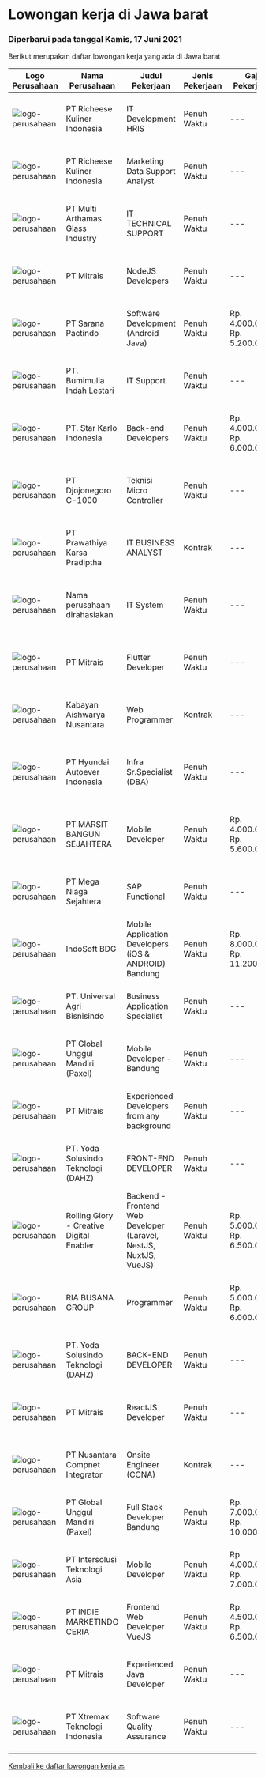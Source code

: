 
  # Lowongan kerja di Jawa barat

  ### Diperbarui pada tanggal Kamis, 17 Juni 2021

  Berikut merupakan daftar lowongan kerja yang ada di Jawa barat

  |Logo Perusahaan | Nama Perusahaan | Judul Pekerjaan | Jenis Pekerjaan | Gaji Pekerjaan | Lokasi | Deskripsi | Tanggal diunggah | Pranala |
  | -------------- | --------------- | --------------- | --------- | --------- | -------------- | ------- | ----------- | ----------- |
  |![logo-perusahaan](https://image-service-cdn.seek.com.au/10619a0613d891b7099745c7984e0ec908cf9aed/ee4dce1061f3f616224767ad58cb2fc751b8d2dc)|PT Richeese Kuliner Indonesia|IT Development HRIS|Penuh Waktu|---|Bandung|Usia maksimal 35 Tahun. Pendidikan minimal D3 Manajemen Informasi / Teknik Informatika / Teknik Komputer / Ilmu Komputer. Memiliki Pengalaman Min 1...|Rabu, 16 Juni 2021|https://www.jobstreet.co.id/id/job/it-development-hris-3558572?token=0~b9737082-09e0-4ea0-8c84-d1d6657546c1&sectionRank=1&jobId=jobstreet-id-job-3558572|
|![logo-perusahaan](https://image-service-cdn.seek.com.au/10619a0613d891b7099745c7984e0ec908cf9aed/ee4dce1061f3f616224767ad58cb2fc751b8d2dc)|PT Richeese Kuliner Indonesia|Marketing Data Support Analyst|Penuh Waktu|---|Bandung|Job Description: Doing data Selection &amp; Preparation and Data Analysis using different data Coordination with data providers Collect and ensure the...|Kamis, 17 Juni 2021|https://www.jobstreet.co.id/id/job/marketing-data-support-analyst-3558610?token=0~b9737082-09e0-4ea0-8c84-d1d6657546c1&sectionRank=2&jobId=jobstreet-id-job-3558610|
|![logo-perusahaan](https://image-service-cdn.seek.com.au/8b04d257e26d55bb20a4cc562e75d4b9fe4b3545/ee4dce1061f3f616224767ad58cb2fc751b8d2dc)|PT Multi Arthamas Glass Industry|IT TECHNICAL SUPPORT|Penuh Waktu|---|Bekasi|KUALIFIKASI:1. Pendidikan min. D3/S1 Teknik Informatika/Sistem Informasi2. Berpengalaman minimal 1 tahun pada bidang yang sama3. Menguasai instalasi...|Rabu, 16 Juni 2021|https://www.jobstreet.co.id/id/job/it-technical-support-3558444?token=0~b9737082-09e0-4ea0-8c84-d1d6657546c1&sectionRank=3&jobId=jobstreet-id-job-3558444|
|![logo-perusahaan](https://image-service-cdn.seek.com.au/969b0c47f133a1e0155056a5d964c63953dd6304/ee4dce1061f3f616224767ad58cb2fc751b8d2dc)|PT Mitrais|NodeJS Developers|Penuh Waktu|---|Bali|Build your Career with Mitrais! We're urgently looking for experienced NodeJS Developers to be part of our team for an immediate start.Our client is a...|Rabu, 16 Juni 2021|https://www.jobstreet.co.id/id/job/nodejs-developers-3557891?token=0~b9737082-09e0-4ea0-8c84-d1d6657546c1&sectionRank=4&jobId=jobstreet-id-job-3557891|
|![logo-perusahaan](https://image-service-cdn.seek.com.au/98982338245954acade7338ecccff8adaf4bc449/ee4dce1061f3f616224767ad58cb2fc751b8d2dc)|PT Sarana Pactindo|Software Development (Android Java)|Penuh Waktu|Rp. 4.000.000-Rp. 5.200.000|Bandung|Responsibilities : Defines site objecttives by analyzing user requirements; envisioning system features and functionality Designs and develops user...|Rabu, 16 Juni 2021|https://www.jobstreet.co.id/id/job/software-development-android-java-3549355?token=0~b9737082-09e0-4ea0-8c84-d1d6657546c1&sectionRank=5&jobId=jobstreet-id-job-3549355|
|![logo-perusahaan](https://image-service-cdn.seek.com.au/4e866234c521e017c094f1f9b95211cf41e7e0cb/ee4dce1061f3f616224767ad58cb2fc751b8d2dc)|PT. Bumimulia Indah Lestari|IT Support|Penuh Waktu|---|Cikarang|Tugas Utama : Memberikan support IT yang baik terhadap user Membantu masalah operasional IT Mendokumentasikan operasional IT agar mudah dianalisa...|Selasa, 15 Juni 2021|https://www.jobstreet.co.id/id/job/it-support-3556891?token=0~b9737082-09e0-4ea0-8c84-d1d6657546c1&sectionRank=6&jobId=jobstreet-id-job-3556891|
|![logo-perusahaan](https://image-service-cdn.seek.com.au/f1bc1ec47ba290cfc5a866903c6f31f548e9c641/ee4dce1061f3f616224767ad58cb2fc751b8d2dc)|PT. Star Karlo Indonesia|Back-end Developers|Penuh Waktu|Rp. 4.000.000-Rp. 6.000.000|Bandung|We are looking for an analytical, results-driven Back-end Developer who will work with team members to troubleshoot and improve current back-end...|Selasa, 15 Juni 2021|https://www.jobstreet.co.id/id/job/back-end-developers-3556921?token=0~b9737082-09e0-4ea0-8c84-d1d6657546c1&sectionRank=7&jobId=jobstreet-id-job-3556921|
|![logo-perusahaan](https://image-service-cdn.seek.com.au/f8ff90413c98faca797a1d8dff0b0f77150520eb/ee4dce1061f3f616224767ad58cb2fc751b8d2dc)|PT Djojonegoro C-1000|Teknisi Micro Controller|Penuh Waktu|---|Sukabumi|Mendesain dan Membuat rangkaian Micro Controller Melakukan Pemograman Micro Controller Membuat Program Berbasis Web Melakukan Research and Development...|Selasa, 15 Juni 2021|https://www.jobstreet.co.id/id/job/teknisi-micro-controller-3556936?token=0~b9737082-09e0-4ea0-8c84-d1d6657546c1&sectionRank=8&jobId=jobstreet-id-job-3556936|
|![logo-perusahaan](https://image-service-cdn.seek.com.au/25f275779d2d36a25f086ac9b1c5b5be868683f6/ee4dce1061f3f616224767ad58cb2fc751b8d2dc)|PT Prawathiya Karsa Pradiptha|IT BUSINESS ANALYST|Kontrak|---|Jakarta Selatan|Persyaratan: D3/ S1 jurusan ilmu komputer ( Sistem Informatika, Teknik Informatika, Manajemen Informatika) Berpengalaman sebagai IT Business Analyst...|Rabu, 16 Juni 2021|https://www.jobstreet.co.id/id/job/it-business-analyst-3557477?token=0~b9737082-09e0-4ea0-8c84-d1d6657546c1&sectionRank=9&jobId=jobstreet-id-job-3557477|
|![logo-perusahaan](https://us.123rf.com/450wm/pavelstasevich/pavelstasevich1811/pavelstasevich181101027/112815900-stock-vector-no-image-available-icon-flat-vector.jpg?ver=6)|Nama perusahaan dirahasiakan|IT System|Penuh Waktu|---|Jakarta Raya|Background and Qualifications Required : S1, majoring accounting/Computerized Accounting/IT Having job experience in Accounting Software minimum 2...|Rabu, 16 Juni 2021|https://www.jobstreet.co.id/id/job/it-system-3557546?token=0~b9737082-09e0-4ea0-8c84-d1d6657546c1&sectionRank=10&jobId=jobstreet-id-job-3557546|
|![logo-perusahaan](https://image-service-cdn.seek.com.au/969b0c47f133a1e0155056a5d964c63953dd6304/ee4dce1061f3f616224767ad58cb2fc751b8d2dc)|PT Mitrais|Flutter Developer|Penuh Waktu|---|Bali|Build your Career with Mitrais !  We're looking for experienced Flutter Developer to be part of our team. What will you be doing?  Liase with...|Rabu, 16 Juni 2021|https://www.jobstreet.co.id/id/job/flutter-developer-3557895?token=0~b9737082-09e0-4ea0-8c84-d1d6657546c1&sectionRank=11&jobId=jobstreet-id-job-3557895|
|![logo-perusahaan](https://image-service-cdn.seek.com.au/421de82de9c59c72c691753a8a4bfd1b72bc1678/ee4dce1061f3f616224767ad58cb2fc751b8d2dc)|Kabayan Aishwarya Nusantara|Web Programmer|Kontrak|---|Bandung|Deskripsi Pekerjaan: Membuat atau mengembangkan aplikasi web / mobile (Full Stack Developer) Melakukan tugas sesuai requirement project manager...|Selasa, 15 Juni 2021|https://www.jobstreet.co.id/id/job/web-programmer-3556912?token=0~b9737082-09e0-4ea0-8c84-d1d6657546c1&sectionRank=12&jobId=jobstreet-id-job-3556912|
|![logo-perusahaan](https://image-service-cdn.seek.com.au/6b27c1b5e1627dbb544ef316ebb60f2e612d82bc/ee4dce1061f3f616224767ad58cb2fc751b8d2dc)|PT Hyundai Autoever Indonesia|Infra Sr.Specialist (DBA)|Penuh Waktu|---|Bekasi|Overall responsible for DB administration, install, and configure DB Perform System Maintenance, Create System Backups, Monitor System Performance...|Selasa, 15 Juni 2021|https://www.jobstreet.co.id/id/job/infra-sr-specialist-dba-3542997?token=0~b9737082-09e0-4ea0-8c84-d1d6657546c1&sectionRank=13&jobId=jobstreet-id-job-3542997|
|![logo-perusahaan](https://image-service-cdn.seek.com.au/707d5e2b46745bbe980e551c27e72a939773e725/ee4dce1061f3f616224767ad58cb2fc751b8d2dc)|PT MARSIT BANGUN SEJAHTERA|Mobile Developer|Penuh Waktu|Rp. 4.000.000-Rp. 5.600.000|Bekasi|MOBILE DEVELOPER-----------------------------------------------------KUALIFIKASI : Memiliki pengalaman minimal 1 tahun membangun aplikasi mobile...|Rabu, 16 Juni 2021|https://www.jobstreet.co.id/id/job/mobile-developer-3549464?token=0~b9737082-09e0-4ea0-8c84-d1d6657546c1&sectionRank=14&jobId=jobstreet-id-job-3549464|
|![logo-perusahaan](https://image-service-cdn.seek.com.au/8a8f8e9181c7cd596f744aa8aec595b85f641dc0/ee4dce1061f3f616224767ad58cb2fc751b8d2dc)|PT Mega Niaga Sejahtera|SAP Functional|Penuh Waktu|---|Bogor|Kualifikasi: S1 lulusan Teknik Informatika, Sistem Informatika atau Ilmu Komputer dengan IPK minimal 3.00. Memiliki pengalaman minimal 1 cycle project...|Rabu, 16 Juni 2021|https://www.jobstreet.co.id/id/job/sap-functional-3558159?token=0~b9737082-09e0-4ea0-8c84-d1d6657546c1&sectionRank=15&jobId=jobstreet-id-job-3558159|
|![logo-perusahaan](https://image-service-cdn.seek.com.au/17428c8b49b1d3c23dc8ef96eed550ffcf971e54/ee4dce1061f3f616224767ad58cb2fc751b8d2dc)|IndoSoft BDG|Mobile Application Developers (iOS & ANDROID) Bandung|Penuh Waktu|Rp. 8.000.000-Rp. 11.200.000|Bandung|Dibutuhkan 2-3 IOS react native developers untuk kantor Bandung.Requirement: Relevant degrees (S1) Minimum 3 years experiences Mobile apps programming...|Rabu, 16 Juni 2021|https://www.jobstreet.co.id/id/job/mobile-application-developers-ios-android-bandung-3543772?token=0~b9737082-09e0-4ea0-8c84-d1d6657546c1&sectionRank=16&jobId=jobstreet-id-job-3543772|
|![logo-perusahaan](https://image-service-cdn.seek.com.au/212de91c3d3a06227e7cba431af74e1b73a22bde/ee4dce1061f3f616224767ad58cb2fc751b8d2dc)|PT. Universal Agri Bisnisindo|Business Application Specialist|Penuh Waktu|---|Bekasi|Responsibilities : Involve in all stage of project: prepare test environment, support to test and support to rolling out. Onside implement company App...|Senin, 14 Juni 2021|https://www.jobstreet.co.id/id/job/business-application-specialist-3555313?token=0~b9737082-09e0-4ea0-8c84-d1d6657546c1&sectionRank=17&jobId=jobstreet-id-job-3555313|
|![logo-perusahaan](https://image-service-cdn.seek.com.au/994a9ba0c6e2c59882142c289c76b46236980b37/ee4dce1061f3f616224767ad58cb2fc751b8d2dc)|PT Global Unggul Mandiri (Paxel)|Mobile Developer - Bandung|Penuh Waktu|---|Bandung|Placement: BANDUNG  IOS Programming , Xcode, Swift or  Android Programming (Android Studio)    Familiar with Kotlin is a must  Familiar with Git is a...|Rabu, 16 Juni 2021|https://www.jobstreet.co.id/id/job/mobile-developer-bandung-3548721?token=0~b9737082-09e0-4ea0-8c84-d1d6657546c1&sectionRank=18&jobId=jobstreet-id-job-3548721|
|![logo-perusahaan](https://image-service-cdn.seek.com.au/969b0c47f133a1e0155056a5d964c63953dd6304/ee4dce1061f3f616224767ad58cb2fc751b8d2dc)|PT Mitrais|Experienced Developers from any background|Penuh Waktu|---|Bali|Build your Career with Mitrais !  We're looking for experienced Software Engineers from any background to be part of our team.  What will you...|Rabu, 16 Juni 2021|https://www.jobstreet.co.id/id/job/experienced-developers-from-any-background-3557897?token=0~b9737082-09e0-4ea0-8c84-d1d6657546c1&sectionRank=19&jobId=jobstreet-id-job-3557897|
|![logo-perusahaan](https://image-service-cdn.seek.com.au/5558f188d3611a57aed95a078b317912de0049d5/ee4dce1061f3f616224767ad58cb2fc751b8d2dc)|PT. Yoda Solusindo Teknologi (DAHZ)|FRONT-END DEVELOPER|Penuh Waktu|---|Bandung|Requirement  Candidate must possess at least SMU, Diploma, Bachelor's Degree in Computer Science/Information Technology or equivalent. At least...|Rabu, 16 Juni 2021|https://www.jobstreet.co.id/id/job/front-end-developer-3549197?token=0~b9737082-09e0-4ea0-8c84-d1d6657546c1&sectionRank=20&jobId=jobstreet-id-job-3549197|
|![logo-perusahaan](https://image-service-cdn.seek.com.au/102dca1c75fb558e6532d8df396235b956dd0e8e/ee4dce1061f3f616224767ad58cb2fc751b8d2dc)|Rolling Glory - Creative Digital Enabler|Backend - Frontend Web Developer (Laravel, NestJS, NuxtJS, VueJS)|Penuh Waktu|Rp. 5.000.000-Rp. 6.500.000|Jakarta Raya|Rolling Glory is looking for a Backend Developer or Frontend Developer role. Rolling Glory is looking for a Web Developer role, who have experience in...|Selasa, 15 Juni 2021|https://www.jobstreet.co.id/id/job/backend-frontend-web-developer-laravel-nestjs-nuxtjs-vuejs-3543353?token=0~b9737082-09e0-4ea0-8c84-d1d6657546c1&sectionRank=21&jobId=jobstreet-id-job-3543353|
|![logo-perusahaan](https://image-service-cdn.seek.com.au/790dd9107919b6b54fef5551d3ff369ab9b2e81b/ee4dce1061f3f616224767ad58cb2fc751b8d2dc)|RIA BUSANA GROUP|Programmer|Penuh Waktu|Rp. 5.000.000-Rp. 6.000.000|Cibinong|Tanggung Jawab: Menganalisis kebutuhan sistem aplikasi perusahaan. Membuat Aplikasi Desktop/Web/Android. Membuat flowchart / Business Process aplikasi...|Minggu, 13 Juni 2021|https://www.jobstreet.co.id/id/job/programmer-3547485?token=0~b9737082-09e0-4ea0-8c84-d1d6657546c1&sectionRank=22&jobId=jobstreet-id-job-3547485|
|![logo-perusahaan](https://image-service-cdn.seek.com.au/5558f188d3611a57aed95a078b317912de0049d5/ee4dce1061f3f616224767ad58cb2fc751b8d2dc)|PT. Yoda Solusindo Teknologi (DAHZ)|BACK-END DEVELOPER|Penuh Waktu|---|Bandung|Requirement  Candidate must possess at least SMU, Diploma, Bachelor's Degree in Computer Science/Information Technology or equivalent. At least...|Rabu, 16 Juni 2021|https://www.jobstreet.co.id/id/job/back-end-developer-3549209?token=0~b9737082-09e0-4ea0-8c84-d1d6657546c1&sectionRank=23&jobId=jobstreet-id-job-3549209|
|![logo-perusahaan](https://image-service-cdn.seek.com.au/969b0c47f133a1e0155056a5d964c63953dd6304/ee4dce1061f3f616224767ad58cb2fc751b8d2dc)|PT Mitrais|ReactJS Developer|Penuh Waktu|---|Bali|We're urgently looking for experienced ReactJS Developers to be part of our team for an immediate start.Our client is a consultancy focused company...|Selasa, 15 Juni 2021|https://www.jobstreet.co.id/id/job/reactjs-developer-3542719?token=0~b9737082-09e0-4ea0-8c84-d1d6657546c1&sectionRank=24&jobId=jobstreet-id-job-3542719|
|![logo-perusahaan](https://image-service-cdn.seek.com.au/faf1379cb2f8ff5c87162dc20c60c0d2f63dba1c/ee4dce1061f3f616224767ad58cb2fc751b8d2dc)|PT Nusantara Compnet Integrator|Onsite Engineer (CCNA)|Kontrak|---|Cibinong|Job Descriptions : Analyze customer needs Provide solutions and give recommendations to the customer according to their needs Preventive and...|Selasa, 15 Juni 2021|https://www.jobstreet.co.id/id/job/onsite-engineer-ccna-3542481?token=0~b9737082-09e0-4ea0-8c84-d1d6657546c1&sectionRank=25&jobId=jobstreet-id-job-3542481|
|![logo-perusahaan](https://image-service-cdn.seek.com.au/994a9ba0c6e2c59882142c289c76b46236980b37/ee4dce1061f3f616224767ad58cb2fc751b8d2dc)|PT Global Unggul Mandiri (Paxel)|Full Stack Developer Bandung|Penuh Waktu|Rp. 7.000.000-Rp. 10.000.000|Bandung|Golang  SQL and NoSQL database   Strong knowledge in algorithm and data structures  Javascript Frameworks (nodeJS, vueJS, reactJS, react-native,...|Rabu, 16 Juni 2021|https://www.jobstreet.co.id/id/job/full-stack-developer-bandung-3548709?token=0~b9737082-09e0-4ea0-8c84-d1d6657546c1&sectionRank=26&jobId=jobstreet-id-job-3548709|
|![logo-perusahaan](https://image-service-cdn.seek.com.au/f715d3e393651de2fe5a9214d72612dd30f629b2/ee4dce1061f3f616224767ad58cb2fc751b8d2dc)|PT Intersolusi Teknologi Asia|Mobile Developer|Penuh Waktu|Rp. 4.000.000-Rp. 7.000.000|Jakarta Raya|Responsibilities: Design and build applications for mobile platform. Ensure the performance, quality, and responsiveness of applications. Collaborate...|Selasa, 15 Juni 2021|https://www.jobstreet.co.id/id/job/mobile-developer-3543297?token=0~b9737082-09e0-4ea0-8c84-d1d6657546c1&sectionRank=27&jobId=jobstreet-id-job-3543297|
|![logo-perusahaan](https://image-service-cdn.seek.com.au/d8a6b78028bf7d0b81057f5177158ecb3d0b0e27/ee4dce1061f3f616224767ad58cb2fc751b8d2dc)|PT INDIE MARKETINDO CERIA|Frontend Web Developer VueJS|Penuh Waktu|Rp. 4.500.000-Rp. 6.500.000|Bandung|Kandidat harus memiliki setidaknya SMA, Diploma, Gelar Sarjana di bidang apapun. Setidaknya memiliki 2 tahun pengalaman sebagai front end developer...|Rabu, 16 Juni 2021|https://www.jobstreet.co.id/id/job/frontend-web-developer-vuejs-3557408?token=0~b9737082-09e0-4ea0-8c84-d1d6657546c1&sectionRank=28&jobId=jobstreet-id-job-3557408|
|![logo-perusahaan](https://image-service-cdn.seek.com.au/969b0c47f133a1e0155056a5d964c63953dd6304/ee4dce1061f3f616224767ad58cb2fc751b8d2dc)|PT Mitrais|Experienced Java Developer|Penuh Waktu|---|Bali|Build your Career with Mitrais!  We have clients who are urgently looking for Experienced Java developers for an immediate start. What will you be...|Rabu, 16 Juni 2021|https://www.jobstreet.co.id/id/job/experienced-java-developer-3557892?token=0~b9737082-09e0-4ea0-8c84-d1d6657546c1&sectionRank=29&jobId=jobstreet-id-job-3557892|
|![logo-perusahaan](https://image-service-cdn.seek.com.au/ce74a79d8ea261e54cdae65dc8035221535675cf/ee4dce1061f3f616224767ad58cb2fc751b8d2dc)|PT Xtremax Teknologi Indonesia|Software Quality Assurance|Penuh Waktu|---|Bandung|As a Quality Assurance professional, you are tasked with the mission of validating the work that was done by your team. You are responsible for...|Sabtu, 12 Juni 2021|https://www.jobstreet.co.id/id/job/software-quality-assurance-3546285?token=0~b9737082-09e0-4ea0-8c84-d1d6657546c1&sectionRank=30&jobId=jobstreet-id-job-3546285|


  [Kembali ke daftar lowongan kerja 🔙](../README.md#daftar-lowongan-kerja)
  